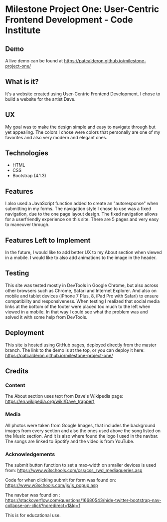 # Milestone Project One: User-Centric Frontend Development - Code Institute

## Demo
A live demo can be found at https://patcalderon.github.io/milestone-project-one/

## What is it?
It's a website created using User-Centric Frontend Development. I chose to build a website for the artist Dave.

## UX
My goal was to make the design simple and easy to navigate through but yet appealing. The colors I chose were colors that personally are one of my favorites and also very modern and elegant ones.

## Technologies
* HTML
* CSS
* Bootstrap (4.1.3)

## Features
I also used a JavaScript function added to create an "autoresponse" when submitting in my forms. The navigation style I chose to use was a fixed navigation, due to the one page layout design. The fixed navigation allows for a userfriendly experience on this site. There are 5 pages and very easy to maneuver through.

## Features Left to Implement
In the future, I would like to add better UX to my About section when viewed in a mobile. I would like to also add animations to the image in the header.

## Testing
This site was tested mostly in DevTools in Google Chrome, but also across other browsers such as Chrome, Safari and Internet Explorer. And also on mobile and tablet devices (iPhone 7 Plus, 8, iPad Pro with Safari) to ensure compatibility and responsiveness. 
When testing I realized that social media links at the bottom of the footer were placed too much to the left when viewed in a mobile. In that way I could see what the problem was and solved it with some help from DevTools.

## Deployment
This site is hosted using GitHub pages, deployed directly from the master branch. The link to the demo is at the top, or you can deploy it here: https://patcalderon.github.io/milestone-project-one/

## Credits
### Content
The About section uses text from Dave's Wikipedia page: https://en.wikipedia.org/wiki/Dave_(rapper)

### Media
All photos were taken from Google Images, that includes the background images from every section and also the ones used above the song listed on the Music section. And it is also where found the logo I used in the navbar.
The songs are linked to Spotify and the video is from YouTube.

### Acknowledgements

The submit button function to set a max-width on smaller devices is used from: https://www.w3schools.com/css/css_rwd_mediaqueries.asp 

Code for when clicking submit for form was found on: https://www.w3schools.com/js/js_popup.asp

The navbar was found on : https://stackoverflow.com/questions/16680543/hide-twitter-bootstrap-nav-collapse-on-click?noredirect=1&lq=1

This is for educational use.